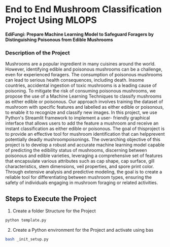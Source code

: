 # End to End Mushroom Classification Project Using MLOPS 

**EdiFungi: Prepare Machine Learning Model to Safeguard Foragers by Distinguishing Poisonous from Edible Mushrooms**

### Description of the Project 
Mushrooms are a popular ingredient in many cuisines around the world. However, identifying edible and
poisonous mushrooms can be a challenge, even for experienced foragers. The consumption of poisonous
mushrooms can lead to serious health consequences, including death. Insome countries, accidental ingestion of
toxic mushrooms is a leading cause of poisoning. To mitigate the risk of consuming poisonous mushrooms, we
propose the use of a Machine Learning Techniques to classify mushrooms as either edible or poisonous.
Our approach involves training the dataset of mushroom with specific features and labelled as either edible or poisonous, to
enable it to recognize and classify new images. In this project, we use Python's Streamlit framework to
implement a user- friendly graphical interface that allows users to add the feature a mushroom and
receive an instant classification as either edible or poisonous. The goal of thisproject is to provide an effective
tool for mushroom identification that can helpprevent potentially deadly mushroompoisonings. 
The overarching objective of this project is to develop a robust and accurate machine learning model capable of predicting the edibility status of mushrooms, discerning between poisonous and edible varieties, leveraging a comprehensive set of features that encapsulate various attributes such as cap shape, cap surface, gill characteristics, stem dimensions, veil properties, and spore print color. Through extensive analysis and predictive modeling, the goal is to create a reliable tool for differentiating between mushroom types, ensuring the safety of individuals engaging in mushroom foraging or related activities.


## Steps to Execute the Project 

1. Create a folder Structure for the Project

```python
python template.py
```
2. Create a Python environment for the Project and activate using bas
```bash
bash _init_setup.py
```